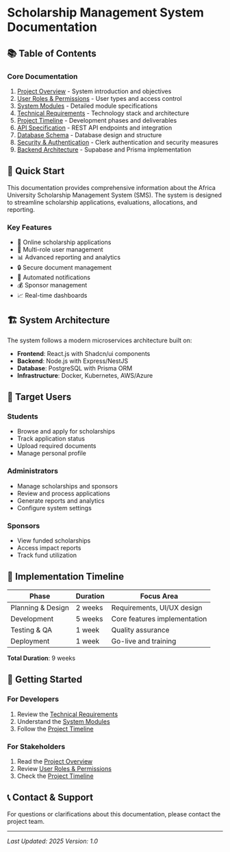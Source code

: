 # Scholarship Management System Documentation

## 📚 Table of Contents

### Core Documentation
1. [Project Overview](./01-overview.md) - System introduction and objectives
2. [User Roles & Permissions](./02-user-roles.md) - User types and access control
3. [System Modules](./03-system-modules.md) - Detailed module specifications
4. [Technical Requirements](./04-technical-requirements.md) - Technology stack and architecture
5. [Project Timeline](./05-project-timeline.md) - Development phases and deliverables
6. [API Specification](./06-api-specification.md) - REST API endpoints and integration
7. [Database Schema](./07-database-schema.md) - Database design and structure
8. [Security & Authentication](./08-security-authentication.md) - Clerk authentication and security measures
9. [Backend Architecture](./09-backend-architecture.md) - Supabase and Prisma implementation

## 🎯 Quick Start

This documentation provides comprehensive information about the Africa University Scholarship Management System (SMS). The system is designed to streamline scholarship applications, evaluations, allocations, and reporting.

### Key Features
- 📝 Online scholarship applications
- 👥 Multi-role user management
- 📊 Advanced reporting and analytics
- 🔒 Secure document management
- 📧 Automated notifications
- 💰 Sponsor management
- 📈 Real-time dashboards

## 🏗️ System Architecture

The system follows a modern microservices architecture built on:
- **Frontend**: React.js with Shadcn/ui components
- **Backend**: Node.js with Express/NestJS
- **Database**: PostgreSQL with Prisma ORM
- **Infrastructure**: Docker, Kubernetes, AWS/Azure

## 👥 Target Users

### Students
- Browse and apply for scholarships
- Track application status
- Upload required documents
- Manage personal profile

### Administrators
- Manage scholarships and sponsors
- Review and process applications
- Generate reports and analytics
- Configure system settings

### Sponsors
- View funded scholarships
- Access impact reports
- Track fund utilization

## 📅 Implementation Timeline

| Phase | Duration | Focus Area |
|-------|----------|------------|
| Planning & Design | 2 weeks | Requirements, UI/UX design |
| Development | 5 weeks | Core features implementation |
| Testing & QA | 1 week | Quality assurance |
| Deployment | 1 week | Go-live and training |

**Total Duration**: 9 weeks

## 🚀 Getting Started

### For Developers
1. Review the [Technical Requirements](./04-technical-requirements.md)
2. Understand the [System Modules](./03-system-modules.md)
3. Follow the [Project Timeline](./05-project-timeline.md)

### For Stakeholders
1. Read the [Project Overview](./01-overview.md)
2. Review [User Roles & Permissions](./02-user-roles.md)
3. Check the [Project Timeline](./05-project-timeline.md)

## 📞 Contact & Support

For questions or clarifications about this documentation, please contact the project team.

---

*Last Updated: 2025*
*Version: 1.0*